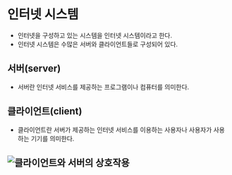 # 인터넷 시스템
- 인터넷을 구성하고 있는 시스템을 인터넷 시스템이라고 한다.
- 인터넷 시스템은 수많은 서버와 클라이언트들로 구성되어 있다.
  
## 서버(server)
- 서버란 인터넷 서비스를 제공하는 프로그램이나 컴퓨터를 의미한다.

## 클라이언트(client)
- 클라이언트란 서버가 제공하는 인터넷 서비스를 이용하는 사용자나 사용자가 사용하는 기기를 의미한다.

## ![클라이언트와 서버의 상호작용](https://img1.daumcdn.net/thumb/R800x0/?scode=mtistory2&fname=https%3A%2F%2Ft1.daumcdn.net%2Fcfile%2Ftistory%2F222E3347592EABD713)
